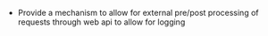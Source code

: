 * Provide a mechanism to allow for external pre/post processing of requests through web api to allow for logging